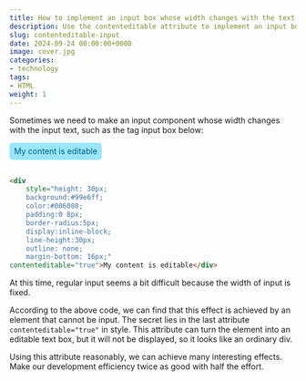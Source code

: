 ```yaml
---
title: How to implement an input box whose width changes with the text
description: Use the contenteditable attribute to implement an input box with variable width
slug: contenteditable-input
date: 2024-09-24 00:00:00+0000
image: cover.jpg
categories:
- technology
tags:
- HTML
weight: 1
---
```


Sometimes we need to make an input component whose width changes with the input text, such as the tag input box below:

<div
style="height: 30px;background:#99e6ff;color:#006080; padding:0 8px; border-radius: 5px; display: inline-block;line-height: 30px;outline: none;margin-bottom: 16px;"
contenteditable="true">My content is editable</div>

```html
<div
    style="height: 30px;
    background:#99e6ff;
    color:#006080;
    padding:0 8px;
    border-radius:5px;
    display:inline-block;
    line-height:30px;
    outline: none;
    margin-bottom: 16px;"
contenteditable="true">My content is editable</div>
```

At this time, regular input seems a bit difficult because the width of input is fixed.

According to the above code, we can find that this effect is achieved by an element that cannot be input. The secret lies in the last attribute `contenteditable="true"` in style. This attribute can turn the element into an editable text box, but it will not be displayed, so it looks like an ordinary div.

Using this attribute reasonably, we can achieve many interesting effects. Make our development efficiency twice as good with half the effort.
